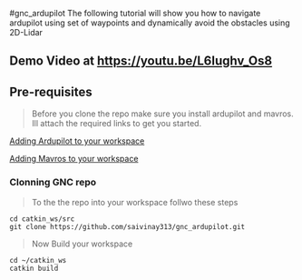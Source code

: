 #gnc_ardupilot
The following tutorial will show you how to navigate ardupilot using set of waypoints and dynamically avoid the obstacles using 2D-Lidar

## Demo Video at https://youtu.be/L6Iughv_Os8

## Pre-requisites
> Before you clone the repo make sure you install ardupilot and mavros. Ill attach the required links to get you started.

[Adding Ardupilot to your workspace](https://ardupilot.org/dev/docs/building-setup-linux.html)

[Adding Mavros to your workspace](https://docs.px4.io/master/en/ros/mavros_installation.html)

### Clonning GNC repo

>To the the repo into your workspace follwo these steps

```
cd catkin_ws/src
git clone https://github.com/saivinay313/gnc_ardupilot.git
```
> Now Build your workspace
```
cd ~/catkin_ws
catkin build
```







